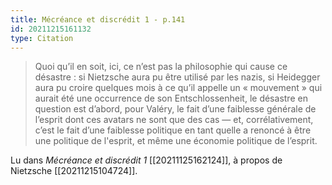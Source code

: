 ```yaml
---
title: Mécréance et discrédit 1 - p.141
id: 20211215161132
type: Citation
---
```


> Quoi qu’il en soit, ici, ce n’est pas la philosophie qui cause ce désastre : si Nietzsche aura pu être utilisé par les nazis, si Heidegger aura pu croire quelques mois à ce qu’il appelle un « mouvement » qui aurait été une occurrence de son Entschlossenheit, le désastre en question est d’abord, pour Valéry, le fait d’une faiblesse générale de l’esprit dont ces avatars ne sont que des cas — et, corrélativement, c’est le fait d’une faiblesse politique en tant quelle a renoncé à être une politique de l'esprit, et même une économie politique de l’esprit.

Lu dans *Mécréance et discrédit 1* [[20211125162124]], à propos de Nietzsche [[20211215104724]].